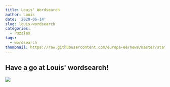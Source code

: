```yaml
---
title: Louis' Wordsearch
author: Louis
date: '2020-06-14'
slug: louis-wordsearch
categories:
  - Puzzles
tags:
  - wordsearch
thumbnail: https://raw.githubusercontent.com/europa-ee/news/master/static/figures/wordsearch.jpg
---
```


## Have a go at Louis' wordsearch!

![](https://raw.githubusercontent.com/europa-ee/news/master/static/figures/wordsearch.jpg)